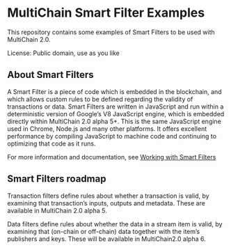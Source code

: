 MultiChain Smart Filter Examples
================================

This repository contains some examples of Smart Filters to be used with MultiChain 2.0.

License: Public domain, use as you like


About Smart Filters
-------------------

A Smart Filter is a piece of code which is embedded in the blockchain, and which allows custom rules to be defined regarding the validity of transactions or data. Smart Filters are written in JavaScript and run within a deterministic version of Google’s V8 JavaScript engine, which is embedded directly within MultiChain 2.0 alpha 5+. This is the same JavaScript engine used in Chrome, Node.js and many other platforms. It offers excellent performance by compiling JavaScript to machine code and continuing to optimizing that code as it runs.

For more information and documentation, see [Working with Smart Filters](https://www.multichain.com/developers/smart-filters/)


Smart Filters roadmap
---------------------

Transaction filters define rules about whether a transaction is valid, by examining that transaction’s inputs, outputs and metadata. These are available in MultiChain 2.0 alpha 5.

Data filters define rules about whether the data in a stream item is valid, by examining that (on-chain or off-chain) data together with the item’s publishers and keys. These will be available in MultiChain2.0 alpha 6.
